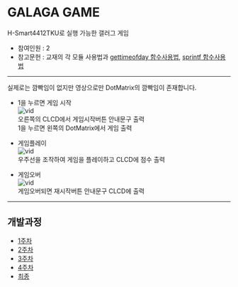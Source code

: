 # GALAGA GAME


H-Smart4412TKU로 실행 가능한 갤러그 게임

- 참여인원 : 2
- 참고문헌 : 교재의 각 모듈 사용법과 [gettimeofday 함수사용법](https://bywords.tistory.com/entry/CLinux-gettimeofday%EB%A1%9C-%EB%A7%88%EC%9D%B4%ED%81%AC%EB%A1%9C%EC%B4%88-%EB%8B%A8%EC%9C%84-%EC%B8%A1%EC%A0%95%ED%95%98%EA%B8%B0), [sprintf 함수사용법](https://jhnyang.tistory.com/314) 


* * *

실제로는 깜빡임이 없지만 영상으로만 DotMatrix의 깜빡임이 존재합니다.</br>

- 1을 누르면 게임 시작 </br>
![vid](vid/press1tostart.gif)
</br> 오른쪽의 CLCD에서 게임시작버튼 안내문구 출력
</br> 1을 누르면 왼쪽의 DotMatrix에서 게임 출력 

- 게임플레이 </br>
![vid](vid/score.gif)
</br> 우주선을 조작하여 게임을 플레이하고 CLCD에 점수 출력

- 게임오버 </br>
![vid](vid/restart.gif)
</br> 게임오버되면 재시작버튼 안내문구 CLCD에 출력

* * *

## 개발과정
- [1주차](report/week1.md)
- [2주차](report/week2.md)
- [3주차](report/week3.md)
- [4주차](report/week4.md)
- [최종](report/final.md)
